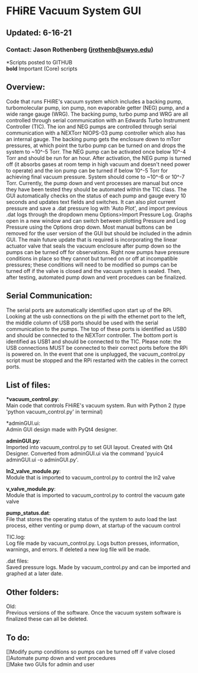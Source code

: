 # FHiRE Vacuum System GUI
## Updated: 6-16-21
### Contact: Jason Rothenberg (jrothenb@uwyo.edu)

*Scripts posted to GITHUB  
__bold__ Important (Core) scripts

## Overview:

Code that runs FHiRE's vacuum system which includes a backing pump, turbomolecular pump, ion pump, non evaporable getter (NEG) pump, and a wide range gauge (WRG). The backing pump, turbo pump and WRG are all controlled through serial communication with an Edwards Turbo Instrument Controller (TIC). The ion and NEG pumps are controlled through serial communication with a NEXTorr NIOPS-03 pump controller which also has an internal gauge. The backing pump gets the enclosure down to mTorr pressures, at which point the turbo pump can be turned on and drops the system to ~10^-5 Torr. The NEG pump can be activated once below 10^-4 Torr and should be run for an hour. After activation, the NEG pump is turned off (it absorbs gases at room temp in high vacuum and doesn't need power to operate) and the ion pump can be turned if below 10^-5 Torr for achieving final vacuum pressure. System should come to ~10^-6 or 10^-7 Torr. Currently, the pump down and vent processes are manual but once they have been tested they should be automated within the TIC class. The GUI automatically checks on the status of each pump and gauge every 10 seconds and updates text fields and switches. It can also plot current pressure and save a .dat pressure log with 'Auto Plot', and import previous .dat logs through the dropdown menu Options>Import Pressure Log. Graphs open in a new window and can switch between plotting Pressure and Log Pressure using the Options drop down. Most manual buttons can be removed for the user version of the GUI but should be included in the admin GUI. The main future update that is required is incorporating the linear actuator valve that seals the vacuum enclosure after pump down so the pumps can be turned off for observations. Right now pumps have pressure conditions in place so they cannot but turned on or off at incompatible pressures; these conditions will need to be modified so pumps can be turned off if the valve is closed and the vacuum system is sealed. Then, after testing, automated pump down and vent procedues can be finalized.  

## Serial Communication:

The serial ports are automatically identified upon start up of the RPi. Looking at the usb connections on the pi with the ethernet port to the left, the middle column of USB ports should be used with the serial communication to the pumps. The top of these ports is identified as USB0 and should be connected to the NEXTorr controller. The bottom port is identified as USB1 and should be connected to the TIC. Please note: the USB connections MUST be connected to their correct ports before the RPi is powered on. In the event that one is unplugged, the vacuum_control.py script must be stopped and the RPi restarted with the cables in the correct ports.  

## List of files:

__*vacuum_control.py__:  
	Main code that controls FHiRE's vacuum system. Run with Python 2 (type 'python vacuum_control.py' in terminal)  

*adminGUI.ui:  
	Admin GUI design made with PyQt4 designer.  

__adminGUI.py__:  
	Imported into vacuum_control.py to set GUI layout. Created with Qt4 Designer. Converted from adminGUI.ui via the command 'pyuic4 adminGUI.ui -o adminGUI.py'.   

__ln2_valve_module.py__:  
	Module that is imported to vacuum_control.py to control the ln2 valve  

__v_valve_module.py__:  
	Module that is imported to vacuum_control.py to control the vacuum gate valve  

__pump_status.dat__:  
	File that stores the operating status of the system to auto load the last process, either venting or pump down, at startup of the vacuum control  

TIC.log:  
	Log file made by vacuum_control.py. Logs button presses, information, warnings, and errors. If deleted a new log file will be made.  

.dat files:  
	Saved pressure logs. Made by vacuum_control.py and can be imported and graphed at a later date.   

## Other folders: 

Old:  
	Previous versions of the software. Once the vacuum system software is finalized these can all be deleted.  

## To do:

[]Modify pump conditions so pumps can be turned off if valve closed  
[]Automate pump down and vent procedures  
[]Make two GUIs for admin and user  
